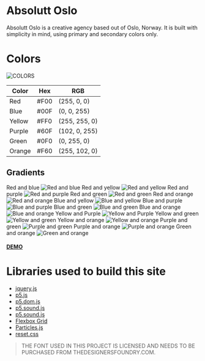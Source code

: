 # Absolutt Oslo

Absolutt Oslo is a creative agency based out of Oslo, Norway. It is built with simplicity in mind, using primary and secondary colors only. 

# Colors

![COLORS](https://github.com/christerwaters/ao-frontend/blob/master/img/colors.jpg "Logo Title Text 1")

|Color		| Hex  	| RGB  		  	|
|-----------|-------|---------------|
| Red		| #F00	| (255, 0, 0)	|
| Blue		| #00F  | (0, 0, 255)	|
| Yellow	| #FF0	| (255, 255, 0) |
| Purple	| #60F	| (102, 0, 255)	|
| Green		| #0F0	| (0, 255, 0)	|
| Orange	| #F60	| (255, 102, 0)	|

## Gradients

Red and blue
![Red and blue ](https://github.com/christerwaters/ao-frontend/blob/master/img/r-b.jpg "Red and blue gradient")
Red and yellow
![Red and yellow](https://github.com/christerwaters/ao-frontend/blob/master/img/r-y.jpg "Red and yellow gradient")
Red and purple
![Red and purple](https://github.com/christerwaters/ao-frontend/blob/master/img/r-p.jpg "Red and purple gradient")
Red and green
![Red and green](https://github.com/christerwaters/ao-frontend/blob/master/img/r-g.jpg "Red and green gradient")
Red and orange
![Red and orange](https://github.com/christerwaters/ao-frontend/blob/master/img/r-o.jpg "Red and orange gradient")
Blue and yellow
![Blue and yellow](https://github.com/christerwaters/ao-frontend/blob/master/img/b-y.jpg "Blue and yellow gradient")
Blue and purple
![Blue and purple](https://github.com/christerwaters/ao-frontend/blob/master/img/b-p.jpg "Blue and purple gradient")
Blue and green
![Blue and green](https://github.com/christerwaters/ao-frontend/blob/master/img/b-g.jpg "Blue and green gradient")
Blue and orange
![Blue and orange](https://github.com/christerwaters/ao-frontend/blob/master/img/b-o.jpg "Blue and orange gradient")
Yellow and Purple
![Yellow and Purple](https://github.com/christerwaters/ao-frontend/blob/master/img/y-p.jpg "Yellow and Purple gradient")
Yellow and green
![Yellow and green](https://github.com/christerwaters/ao-frontend/blob/master/img/y-g.jpg "Yellow and green gradient")
Yellow and orange
![Yellow and orange](https://github.com/christerwaters/ao-frontend/blob/master/img/y-o.jpg "Yellow and orange gradient")
Purple and green
![Purple and green](https://github.com/christerwaters/ao-frontend/blob/master/img/p-g.jpg "Purple and green gradient")
Purple and orange
![Purple and orange](https://github.com/christerwaters/ao-frontend/blob/master/img/p-o.jpg "Purple and orange gradient")
Green and orange
![Green and orange](https://github.com/christerwaters/ao-frontend/blob/master/img/g-o.jpg "Green and orange gradient")

#### [DEMO](http://34.76.50.241/ao-frontend/ "Demo Site")

# Libraries used to build this site
* [jquery.js](http://jquery.com/ "Jquery")
* [p5.js](https://p5js.org/download/ "P5")
* [p5.dom.js](https://p5js.org/download/ "P5 DOM")
* [p5.sound.js](https://p5js.org/download/ "P5 Sound")
* [p5.sound.js](https://p5js.org/download/ "P5 Sound")
* [Flexbox Grid](http://flexboxgrid.com/ "Flexbox Grid")
* [Particles.js](https://github.com/VincentGarreau/particles.js/ "Particles JS")
* [reset.css](https://meyerweb.com/eric/tools/css/reset/ "CSS Reset")

> THE FONT USED IN THIS PROJECT IS LICENSED AND NEEDS TO BE PURCHASED FROM THEDESIGNERSFOUNDRY.COM.